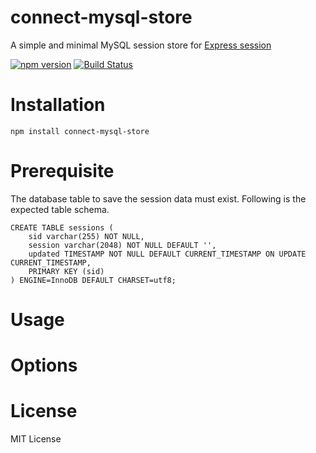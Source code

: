 # connect-mysql-store

A simple and minimal MySQL session store for [Express session](https://github.com/expressjs/session)

[![npm version](https://badge.fury.io/js/connect-mysql-store.svg)](http://badge.fury.io/js/connect-mysql-store)
[![Build Status](https://travis-ci.org/xuefengwang/connect-mysql.svg?branch=master)](https://travis-ci.org/xuefengwang/connect-mysql)

# Installation

```
npm install connect-mysql-store
```

# Prerequisite

The database table to save the session data must exist. Following is the expected table schema.

```
CREATE TABLE sessions (
    sid varchar(255) NOT NULL,
    session varchar(2048) NOT NULL DEFAULT '',
    updated TIMESTAMP NOT NULL DEFAULT CURRENT_TIMESTAMP ON UPDATE CURRENT_TIMESTAMP,
    PRIMARY KEY (sid)
) ENGINE=InnoDB DEFAULT CHARSET=utf8;
```

# Usage



# Options



# License

MIT License
